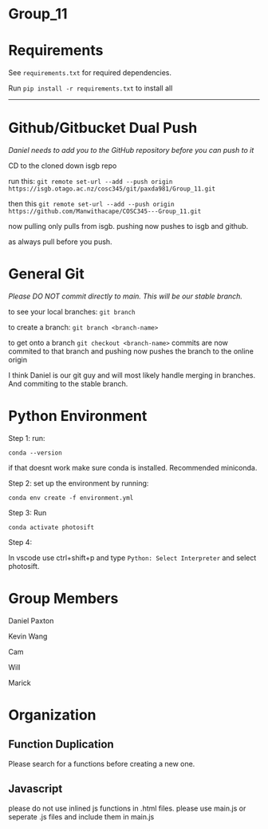 Group_11
===============
# Requirements
See `requirements.txt` for required dependencies. 

Run `pip install -r requirements.txt` to install all

---
# Github/Gitbucket Dual Push
*Daniel needs to add you to the GitHub repository before you can push to it*

CD to the cloned down isgb repo

run this: `git remote set-url --add --push origin https://isgb.otago.ac.nz/cosc345/git/paxda981/Group_11.git`

then this `git remote set-url --add --push origin https://github.com/Manwithacape/COSC345---Group_11.git`

now pulling only pulls from isgb. pushing now pushes to isgb and github.

as always pull before you push. 

# General Git
*Please DO NOT commit directly to main. This will be our stable branch.*

to see your local branches:
`git branch`

to create a branch:
`git branch <branch-name>`

to get onto a branch
`git checkout <branch-name>`
commits are now commited to that branch and pushing now pushes the branch to the online origin

I think Daniel is our git guy and will most likely handle merging in branches. And commiting to the stable branch. 

# Python Environment
Step 1:
run: 
```
conda --version
```
 if that doesnt work make sure conda is installed. Recommended miniconda.

Step 2:
set up the environment by running: 
```
conda env create -f environment.yml
```

Step 3:
Run 
```
conda activate photosift
```  

Step 4:
 
In vscode use ctrl+shift+p and type `Python: Select Interpreter` and select photosift.

# Group Members
Daniel Paxton 

Kevin Wang

Cam

Will

Marick 
# Organization 

## Function Duplication 
Please search for a functions before creating a new one.

## Javascript
please do not use inlined js functions in .html files. please use main.js or seperate .js files and include them in main.js




